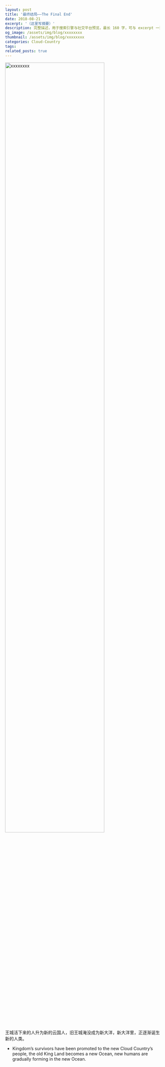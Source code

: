 ```yaml
---
layout: post
title: '最终结局——The Final End'
date: 2018-08-21
excerpt: '（这里写摘要）'
description: 完整描述，用于搜索引擎与社交平台预览，最长 160 字，可与 excerpt 一致
og_image: /assets/img/blog/xxxxxxxx
thumbnail: /assets/img/blog/xxxxxxxx
categories: Cloud-Country
tags: 
related_posts: true
---
```


<img src="/assets/img/blog/xxxxxxxx" style="width:80%;" alt="xxxxxxxx">

王城活下来的人升为新的云国人，旧王城淹没成为新大洋，新大洋里，正逐渐诞生新的人类。

- Kingdom’s survivors have been promoted to the new Cloud Country’s people, the old King Land becomes a new Ocean, new humans are gradually forming in the new Ocean.